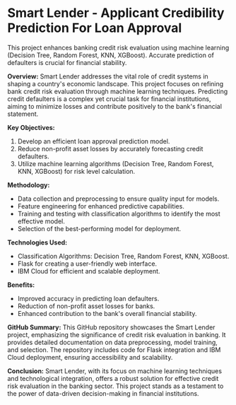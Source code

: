 # Smart Lender - Applicant Credibility Prediction For Loan Approval
  This project enhances banking credit risk evaluation using machine learning (Decision Tree, Random Forest, KNN, XGBoost). Accurate prediction of defaulters is crucial for financial stability.

**Overview:**
Smart Lender addresses the vital role of credit systems in shaping a country's economic landscape. This project focuses on refining bank credit risk evaluation through machine learning techniques. Predicting credit defaulters is a complex yet crucial task for financial institutions, aiming to minimize losses and contribute positively to the bank's financial statement.

**Key Objectives:**
1. Develop an efficient loan approval prediction model.
2. Reduce non-profit asset losses by accurately forecasting credit defaulters.
3. Utilize machine learning algorithms (Decision Tree, Random Forest, KNN, XGBoost) for risk level calculation.

**Methodology:**
- Data collection and preprocessing to ensure quality input for models.
- Feature engineering for enhanced predictive capabilities.
- Training and testing with classification algorithms to identify the most effective model.
- Selection of the best-performing model for deployment.

**Technologies Used:**
- Classification Algorithms: Decision Tree, Random Forest, KNN, XGBoost.
- Flask for creating a user-friendly web interface.
- IBM Cloud for efficient and scalable deployment.

**Benefits:**
- Improved accuracy in predicting loan defaulters.
- Reduction of non-profit asset losses for banks.
- Enhanced contribution to the bank's overall financial stability.

**GitHub Summary:**
This GitHub repository showcases the Smart Lender project, emphasizing the significance of credit risk evaluation in banking. It provides detailed documentation on data preprocessing, model training, and selection. The repository includes code for Flask integration and IBM Cloud deployment, ensuring accessibility and scalability.

**Conclusion:**
Smart Lender, with its focus on machine learning techniques and technological integration, offers a robust solution for effective credit risk evaluation in the banking sector. This project stands as a testament to the power of data-driven decision-making in financial institutions. 
